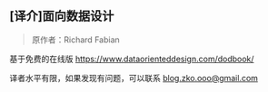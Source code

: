 ## [译介]面向数据设计

> 原作者：Richard Fabian

基于免费的在线版 https://www.dataorienteddesign.com/dodbook/

译者水平有限，如果发现有问题，可以联系 blog.zko.ooo@gmail.com

